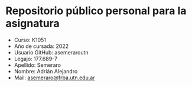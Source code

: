 
# Repositorio público personal para la asignatura
* Curso: K1051 
* Año de cursada: 2022
* Usuario GitHub: asemeraroutn
* Legajo: 177.689-7
* Apellido: Semeraro
* Nombre: Adrián Alejandro
* Mail: asemeraro@frba.utn.edu.ar
